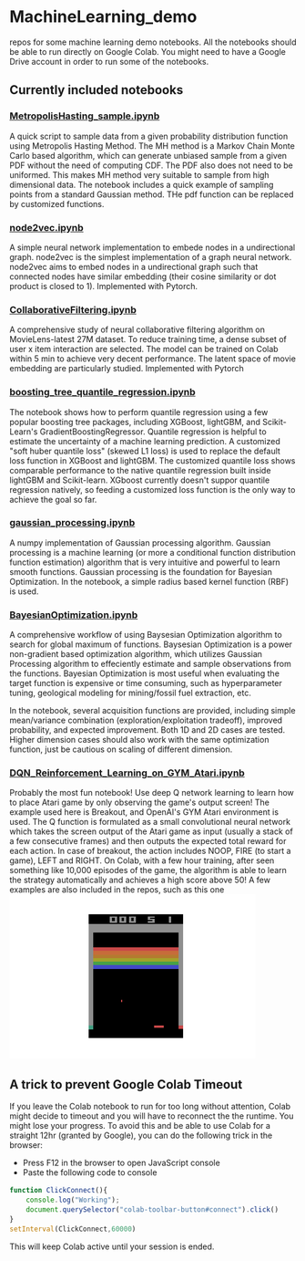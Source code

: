 # MachineLearning_demo
repos for some machine learning demo notebooks. All the notebooks should be able to run directly on Google Colab. You might need to have a Google Drive account in order to run some of the notebooks.

## Currently included notebooks

### [MetropolisHasting_sample.ipynb](https://github.com/zxzhaixiang/MachineLearning_demo/blob/master/MetropolisHasting_sample.ipynb)
A quick script to sample data from a given probability distribution function using Metropolis Hasting Method. The MH method is a Markov Chain Monte Carlo based algorithm, which can generate unbiased sample from a given PDF without the need of computing CDF. The PDF also does not need to be uniformed. This makes MH method very suitable to sample from high dimensional data. The notebook includes a quick example of sampling points from a standard Gaussian method. THe pdf function can be replaced by customized functions.

### [node2vec.ipynb](https://github.com/zxzhaixiang/MachineLearning_demo/blob/master/node2vec.ipynb)
A simple neural network implementation to embede nodes in a undirectional graph. node2vec is the simplest implementation of a graph neural network. node2vec aims to embed nodes in a undirectional graph such that connected nodes have similar embedding (their cosine similarity or dot product is closed to 1). Implemented with Pytorch.

### [CollaborativeFiltering.ipynb](https://github.com/zxzhaixiang/MachineLearning_demo/blob/master/CollaborativeFiltering.ipynb)
A comprehensive study of neural collaborative filtering algorithm on MovieLens-latest 27M dataset. To reduce training time, a dense subset of user x item interaction are selected. The model can be trained on Colab within 5 min to achieve very decent performance. The latent space of movie embedding are particularly studied. Implemented with Pytorch

### [boosting_tree_quantile_regression.ipynb](https://github.com/zxzhaixiang/MachineLearning_demo/blob/master/boosting_tree_quantile_regression.ipynb)
The notebook shows how to perform quantile regression using a few popular boosting tree packages, including XGBoost, lightGBM, and Scikit-Learn's GradientBoostingRegressor. Quantile regression is helpful to estimate the uncertainty of a machine learning prediction. A customized "soft huber quantile loss" (skewed L1 loss) is used to replace the default loss function in XGBoost and lightGBM. The customized quantile loss shows comparable performance to the native quantile regression built inside lightGBM and Scikit-learn. XGboost currently doesn't suppor quantile regression natively, so feeding a customized loss function is the only way to achieve the goal so far.

### [gaussian_processing.ipynb](https://github.com/zxzhaixiang/MachineLearning_demo/blob/master/gaussian_processing.ipynb)
A numpy implementation of Gaussian processing algorithm. Gaussian processing is a machine learning (or more a conditional function distribution function estimation) algorithm that is very intuitive and powerful to learn smooth functions. Gaussian processing is the foundation for Bayesian Optimization. In the notebook, a simple radius based kernel function (RBF) is used.

### [BayesianOptimization.ipynb](https://github.com/zxzhaixiang/MachineLearning_demo/blob/master/BayesianOptimization.ipynb)
A comprehensive workflow of using Baysesian Optimization algorithm to search for global maximum of functions. Baysesian Optimization is a power non-gradient based optimization algorithm, which utilizes Gaussian Processing algorithm to effeciently estimate and sample observations from the functions. Bayesian Optimization is most useful when evaluating the target function is expensive or time consuming, such as hyperparameter tuning, geological modeling for mining/fossil fuel extraction, etc.

In the notebook, several acquisition functions are provided, including simple mean/variance combination (exploration/exploitation tradeoff), improved probability, and expected improvement. Both 1D and 2D cases are tested. Higher dimension cases should also work with the same optimization function, just be cautious on scaling of different dimension.

### [DQN_Reinforcement_Learning_on_GYM_Atari.ipynb](https://github.com/zxzhaixiang/MachineLearning_demo/DQN_Reinforcement_Learning_on_GYM_Atari.ipynb)
Probably the most fun notebook! Use deep Q network learning to learn how to place Atari game by only observing the game's output screen! The example used here is Breakout, and OpenAI's GYM Atari environment is used. The Q function is formulated as a small convolutional neural network which takes the screen output of the Atari game as input (usually a stack of a few consecutive frames) and then outputs the expected total reward for each action. In case of breakout, the action includes NOOP, FIRE (to start a game), LEFT and RIGHT. On Colab, with a few hour training, after seen something like 10,000 episodes of the game, the algorithm is able to learn the strategy automatically and achieves a high score above 50! A few examples are also included in the repos, such as this one
![DQN playing Breakout](https://github.com/zxzhaixiang/MachineLearning_demo/blob/master/BreakoutNoFrameskip-v4-1200-496frame_76.0.gif)

## A trick to prevent Google Colab Timeout
If you leave the Colab notebook to run for too long without attention, Colab might decide to timeout and you will have to reconnect the the runtime. You might lose your progress. To avoid this and be able to use Colab for a straight 12hr (granted by Google), you can do the following trick in the browser:

- Press F12 in the browser to open JavaScript console
- Paste the following code to console
```javascript
function ClickConnect(){
    console.log("Working");
    document.querySelector("colab-toolbar-button#connect").click()
}
setInterval(ClickConnect,60000)
```
This will keep Colab active until your session is ended.
